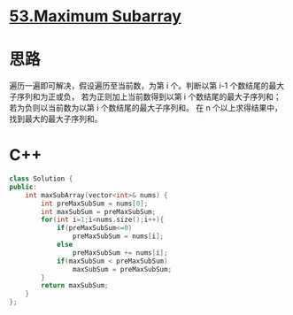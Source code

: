 # [53.Maximum Subarray](https://leetcode.com/problems/maximum-subarray/)

# 思路
遍历一遍即可解决，假设遍历至当前数，为第 i 个。判断以第 i-1 个数结尾的最大子序列和为正或负，
若为正则加上当前数得到以第 i 个数结尾的最大子序列和；若为负则以当前数为以第 i 个数结尾的最大子序列和。
在 n 个以上求得结果中，找到最大的最大子序列和。

# C++
```c++
class Solution {
public:
    int maxSubArray(vector<int>& nums) {
        int preMaxSubSum = nums[0];
        int maxSubSum = preMaxSubSum;
        for(int i=1;i<nums.size();i++){
            if(preMaxSubSum<=0)
                preMaxSubSum = nums[i];
            else
                preMaxSubSum += nums[i];
            if(maxSubSum < preMaxSubSum)
                maxSubSum = preMaxSubSum;
        }
        return maxSubSum;
    }
};
```